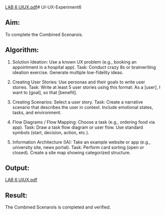 [LAB 6 UIUX.pdf](https://github.com/user-attachments/files/20539451/LAB.6.UIUX.pdf)# UI-UX-Experiment6

## Aim:
To complete the Combined Scenarois.
## Algorithm:
1.  Solution Ideation:
Use a known UX problem (e.g., booking an appointment in a hospital app).
Task:
Conduct crazy 8s or brainwriting ideation exercise.
Generate multiple low-fidelity ideas.

2. Creating User Stories:
Use personas and their goals to write user stories.
Task:
Write at least 5 user stories using this format:
As a [user], I want to [goal], so that [benefit].

3. Creating Scenarios:
Select a user story.
Task:
Create a narrative scenario that describes the user in context.
Include emotional states, tasks, and environment.

4. Flow Diagrams / Flow Mapping:
 Choose a task (e.g., ordering food via app).
Task:
Draw a task flow diagram or user flow.
Use standard symbols (start, decision, action, etc.).

5. Information Architecture (IA):
Take an example website or app (e.g., university site, news portal).
Task:
Perform card sorting (open or closed).
Create a site map showing categorized structure.

## Output:
[LAB 6 UIUX.pdf](https://github.com/user-attachments/files/20539449/LAB.6.UIUX.pdf)

## Result:
The Combined Scenarois is completed and verified.
